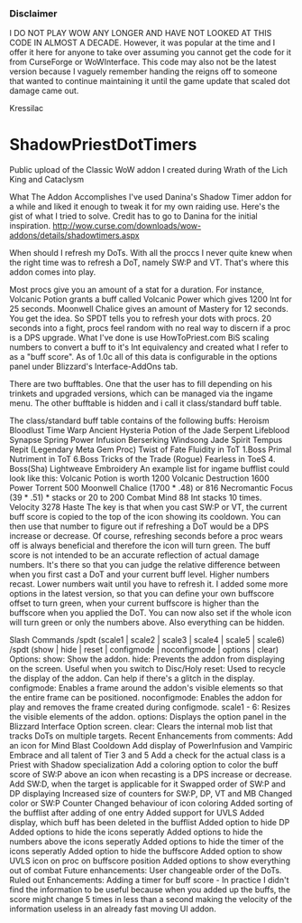 ### Disclaimer ###
I DO NOT PLAY WOW ANY LONGER AND HAVE NOT LOOKED AT THIS CODE IN ALMOST A DECADE.  However, it was popular at the time and I offer it here for anyone to take over assuming you cannot get the code for it from CurseForge or WoWInterface.  This code may also not be the latest version because I vaguely remember handing the reigns off to someone that wanted to continue maintaining it until the game update that scaled dot damage came out.

Kressilac

# ShadowPriestDotTimers
Public upload of the Classic WoW addon I created during Wrath of the Lich King and Cataclysm

What The Addon Accomplishes
I've used Danina's Shadow Timer addon for a while and liked it enough to tweak it for my own raiding use. Here's the gist of what I tried to solve. Credit has to go to Danina for the initial inspiration. http://wow.curse.com/downloads/wow-addons/details/shadowtimers.aspx

When should I refresh my DoTs. With all the proccs I never quite knew when the right time was to refresh a DoT, namely SW:P and VT. That's where this addon comes into play.

Most procs give you an amount of a stat for a duration. For instance, Volcanic Potion grants a buff called Volcanic Power which gives 1200 Int for 25 seconds. Moonwell Chalice gives an amount of Mastery for 12 seconds. You get the idea. So SPDT tells you to refresh your dots with procs. 20 seconds into a fight, procs feel random with no real way to discern if a proc is a DPS upgrade. What I've done is use HowToPriest.com BiS scaling numbers to convert a buff to it's Int equivalency and created what I refer to as a "buff score". As of 1.0c all of this data is configurable in the options panel under Blizzard's Interface-AddOns tab.

There are two bufftables. One that the user has to fill depending on his trinkets and upgraded versions, which can be managed via the ingame menu. The other bufftable is hidden and i call it class/standard buff table.

The class/standard buff table contains of the following buffs:
Heroism
Bloodlust
Time Warp
Ancient Hysteria
Potion of the Jade Serpent
Lifeblood
Synapse Spring
Power Infusion
Berserking
Windsong
Jade Spirit
Tempus Repit (Legendary Meta Gem Proc)
Twist of Fate
Fluidity in ToT 1.Boss
Primal Nutriment in ToT 6.Boss
Tricks of the Trade (Rogue)
Fearless in ToeS 4. Boss(Sha)
Lightweave Embroidery
An example list for ingame bufflist could look like this:
Volcanic Potion is worth 1200
Volcanic Destruction 1600
Power Torrent 500
Moonwell Chalice (1700 * .48) or 816
Necromantic Focus (39 * .51) * stacks or 20 to 200
Combat Mind 88 Int stacks 10 times.
Velocity 3278 Haste
The key is that when you cast SW:P or VT, the current buff score is copied to the top of the icon showing its cooldown. You can then use that number to figure out if refreshing a DoT would be a DPS increase or decrease. Of course, refreshing seconds before a proc wears off is always beneficial and therefore the icon will turn green. The buff score is not intended to be an accurate reflection of actual damage numbers. It's there so that you can judge the relative difference between when you first cast a DoT and your current buff level. Higher numbers recast. Lower numbers wait until you have to refresh it. I added some more options in the latest version, so that you can define your own buffscore offset to turn green, when your current buffscore is higher than the buffscore when you applied the DoT. You can now also set if the whole icon will turn green or only the numbers above. Also everything can be hidden.

Slash Commands
/spdt (scale1 | scale2 | scale3 | scale4 | scale5 | scale6)
/spdt (show | hide | reset | configmode | noconfigmode | options | clear)
Options:
show: Show the addon.
hide: Prevents the addon from displaying on the screen. Useful when you switch to Disc/Holy
reset: Used to recycle the display of the addon. Can help if there's a glitch in the display.
configmode: Enables a frame around the addon's visible elements so that the entire frame can be positioned.
noconfigmode: Enables the addon for play and removes the frame created during configmode.
scale1 - 6: Resizes the visible elements of the addon.
options: Displays the option panel in the Blizzard Interface Option screen.
clear: Clears the internal mob list that tracks DoTs on multiple targets.
Recent Enhancements from comments:
Add an icon for Mind Blast Cooldown
Add display of PowerInfusion and Vampiric Embrace and all talent of Tier 3 and 5
Add a check for the actual class is a Priest with Shadow specialization
Add a coloring option to color the buff score of SW:P above an icon when recasting is a DPS increase or decrease.
Add SW:D, when the target is applicable for it
Swapped order of SW:P and DP displaying
Increased size of counters for SW:P, DP, VT and MB
Changed color or SW:P Counter
Changed behaviour of icon coloring
Added sorting of the bufflist after adding of one entry
Added support for UVLS
Added display, which buff has been deleted in the bufflist
Added option to hide DP
Added options to hide the icons seperatly
Added options to hide the numbers above the icons seperatly
Added options to hide the timer of the icons seperatly
Added option to hide the buffscore
Added option to show UVLS icon on proc on buffscore position
Added options to show everything out of combat
Future enhancements:
User changeable order of the DoTs.
Ruled out Enhancements:
Adding a timer for buff score - In practice I didn't find the information to be useful because when you added up the buffs, the score might change 5 times in less than a second making the velocity of the information useless in an already fast moving UI addon.
